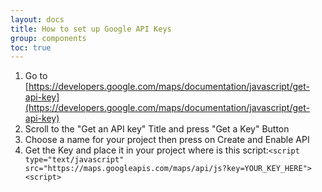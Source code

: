 ```yaml
---
layout: docs
title: How to set up Google API Keys
group: components
toc: true
---
```


1. Go to [https://developers.google.com/maps/documentation/javascript/get-api-key](https://developers.google.com/maps/documentation/javascript/get-api-key)
2. Scroll to the "Get an API key" Title and press "Get a Key" Button
3. Choose a name for your project then press on Create and Enable API
4. Get the Key and place it in your project where is this script:```<script type="text/javascript" src="https://maps.googleapis.com/maps/api/js?key=YOUR_KEY_HERE"><script>```

[CHANGELOG]: ./CHANGELOG.md
[LICENSE]: ./LICENSE
[version-badge]: https://img.shields.io/badge/version-1.0.0-blue.svg
[license-badge]: https://img.shields.io/badge/license-MIT-blue.svg